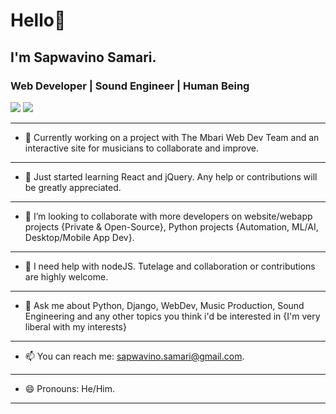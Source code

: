 # Hello👋

## I'm Sapwavino Samari.  

### Web Developer | Sound Engineer | Human Being

<img src="https://github-readme-stats.vercel.app/api?username=vinosamari&show_icons=true&theme=synthwave"> 

<img src="https://github-readme-stats.vercel.app/api/top-langs/?username=vinosamari">

---
- 🔭 Currently working on a project with The Mbari Web Dev Team and an interactive site for musicians to collaborate and improve.
---
- 🌱 Just started learning React and jQuery. Any help or contributions will be greatly appreciated.
---
- 👯 I’m looking to collaborate with more developers on website/webapp projects {Private & Open-Source}, Python projects {Automation, ML/AI, Desktop/Mobile App Dev}.
---
- 🤔 I need help with nodeJS. Tutelage and collaboration or contributions are highly welcome.
---
- 💬 Ask me about Python, Django, WebDev, Music Production, Sound Engineering and any other topics you think i'd be interested in {I'm very liberal with my interests}
---
- 📫 You can reach me: [sapwavino.samari@gmail.com](url).
---
- 😄 Pronouns: He/Him.
---

